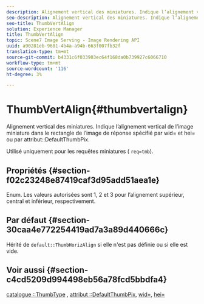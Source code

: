 ```yaml
---
description: Alignement vertical des miniatures. Indique l’alignement vertical de l’image miniature dans le rectangle de l’image de réponse spécifié par wid= et hei= ou par attribut DefaultThumbPix.
seo-description: Alignement vertical des miniatures. Indique l’alignement vertical de l’image miniature dans le rectangle de l’image de réponse spécifié par wid= et hei= ou par attribut DefaultThumbPix.
seo-title: ThumbVertAlign
solution: Experience Manager
title: ThumbVertAlign
topic: Scene7 Image Serving - Image Rendering API
uuid: a90281eb-9681-4b4a-a94b-663f007fb32f
translation-type: tm+mt
source-git-commit: b4331c6f033903ec64f168da0b739927c6066710
workflow-type: tm+mt
source-wordcount: '116'
ht-degree: 3%

---
```



# ThumbVertAlign{#thumbvertalign}

Alignement vertical des miniatures. Indique l’alignement vertical de l’image miniature dans le rectangle de l’image de réponse spécifié par wid= et hei= ou par attribut::DefaultThumbPix.

Utilisé uniquement pour les requêtes miniatures ( `req=tmb`).

## Propriétés {#section-f02c23248e87419caf3d95add51aea1e}

Enum. Les valeurs autorisées sont 1, 2 et 3 pour l’alignement supérieur, central et inférieur, respectivement.

## Par défaut {#section-30caa4e772254419ad7a3a89d440666c}

Hérité de `default::ThumbHorizAlign` si elle n&#39;est pas définie ou si elle est vide.

## Voir aussi {#section-c4cd5209d994498eb56a78fcd5bbdfa4}

[catalogue ::ThumbType](/help/aem-is-ir-api/is-api/image-catalog/image-serving-api-ref/c-image-catalog-reference/c-image-svg-data-reference/c-image-data-reference/r-thumbtype-cat.md) ,  [attribut ::DefaultThumbPix](../../../../../is-api/image-catalog/image-serving-api-ref/c-image-catalog-reference/c-attributes-reference/r-defaultthumbpix.md#reference-cf52bb74bed2466e8bc8adb0cacd6141),  [wid=](../../../../../is-api/http-ref/image-serving-api-ref/c-http-protocol-reference/c-command-reference/r-is-http-wid.md#reference-bfeadcb67bf4485f851eb21345527e47),  [hei=](../../../../../is-api/http-ref/image-serving-api-ref/c-http-protocol-reference/c-command-reference/r-is-http-hei.md#reference-6d6f556ccc0e4b98a815e8a5c1944a96)
